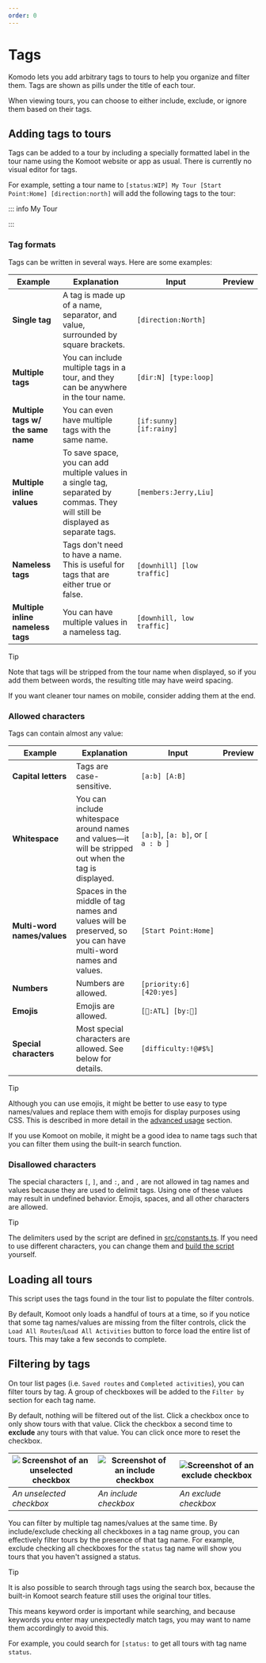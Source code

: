 ```yaml
---
order: 0
---
```


# Tags

Komodo lets you add arbitrary tags to tours to help you organize and filter them. Tags are shown as pills under the title of each tour.

When viewing tours, you can choose to either include, exclude, or ignore them based on their tags.

## Adding tags to tours

Tags can be added to a tour by including a specially formatted label in the tour name using the Komoot website or app as usual. There is currently no visual editor for tags.

For example, setting a tour name to `[status:WIP] My Tour [Start Point:Home] [direction:north]` will add the following tags to the tour:

::: info My Tour
<p>
  <Badge type="tip" text="direction: north" />
	<Badge type="tip" text="Start Point: Home" />
	<Badge type="tip" text="status: WIP" />
</p>
:::

### Tag formats

Tags can be written in several ways. Here are some examples:

| Example                            | Explanation                                                                                                                     | Input                      | Preview                                                                            |
| ---------------------------------- | ------------------------------------------------------------------------------------------------------------------------------- | -------------------------- | ---------------------------------------------------------------------------------- |
| **Single tag**                     | A tag is made up of a name, separator, and value, surrounded by square brackets.                                                | `[direction:North]`        | <Badge type="tip" text="direction: North" />                                       |
| **Multiple tags**                  | You can include multiple tags in a tour, and they can be anywhere in the tour name.                                             | `[dir:N] [type:loop]`      | <Badge type="tip" text="dir: N" /><Badge type="tip" text="type: loop" />           |
| **Multiple tags w/ the same name** | You can even have multiple tags with the same name.                                                                             | `[if:sunny] [if:rainy]`    | <Badge type="tip" text="if: sunny" /><Badge type="tip" text="if: rainy" />         |
| **Multiple inline values**         | To save space, you can add multiple values in a single tag, separated by commas. They will still be displayed as separate tags. | `[members:Jerry,Liu]`      | <Badge type="tip" text="members: Jerry" /><Badge type="tip" text="members: Liu" /> |
| **Nameless tags**                  | Tags don't need to have a name. This is useful for tags that are either true or false.                                          | `[downhill] [low traffic]` | <Badge type="tip" text="downhill" /><Badge type="tip" text="low traffic" />        |
| **Multiple inline nameless tags**  | You can have multiple values in a nameless tag.                                                                                 | `[downhill, low traffic]`  | <Badge type="tip" text="downhill" /><Badge type="tip" text="low traffic" />        |

> [!TIP]
> Note that tags will be stripped from the tour name when displayed, so if you add them between words, the resulting title may have weird spacing.
>
> If you want cleaner tour names on mobile, consider adding them at the end.

### Allowed characters

Tags can contain almost any value:

| Example                     | Explanation                                                                                                  | Input                             | Preview                                                                     |
| --------------------------- | ------------------------------------------------------------------------------------------------------------ | --------------------------------- | --------------------------------------------------------------------------- |
| **Capital letters**         | Tags are case-sensitive.                                                                                     | `[a:b] [A:B]`                     | <Badge type="tip" text="a: b" /><Badge type="tip" text="A: B" />            |
| **Whitespace**              | You can include whitespace around names and values—it will be stripped out when the tag is displayed.        | `[a:b]`, `[a: b]`, or `[ a : b ]` | <Badge type="tip" text="a: b" />                                            |
| **Multi-word names/values** | Spaces in the middle of tag names and values will be preserved, so you can have multi-word names and values. | `[Start Point:Home]`              | <Badge type="tip" text="Start Point: Home" />                               |
| **Numbers**                 | Numbers are allowed.                                                                                         | `[priority:6] [420:yes]`          | <Badge type="tip" text="priority: 6" /><Badge type="tip" text="420: yes" /> |
| **Emojis**                  | Emojis are allowed.                                                                                          | `[📍:ATL] [by:🚗]`                  | <Badge type="tip" text="📍: ATL" /><Badge type="tip" text="by: 🚗" />         |
| **Special characters**      | Most special characters are allowed. See below for details.                                                  | `[difficulty:!@#$%]`              | <Badge type="tip" text="difficulty:!@#$%" />                                |

> [!TIP]
> Although you can use emojis, it might be better to use easy to type names/values and replace them with emojis for display purposes using CSS. This is described in more detail in the [advanced usage] section.
>
> If you use Komoot on mobile, it might be a good idea to name tags such that you can filter them using the built-in search function.

### Disallowed characters

The special characters `[`, `]`, and `:`, and `,` are not allowed in tag names and values because they are used to delimit tags. Using one of these values may result in undefined behavior. Emojis, spaces, and all other characters are allowed.

> [!TIP]
> The delimiters used by the script are defined in [src/constants.ts]. If you need to use different characters, you can change them and [build the script] yourself.

## Loading all tours

This script uses the tags found in the tour list to populate the filter controls.

By default, Komoot only loads a handful of tours at a time, so if you notice that some tag names/values are missing from the filter controls, click the `Load All Routes`/`Load All Activities` button to force load the entire list of tours. This may take a few seconds to complete.

## Filtering by tags

On tour list pages (i.e. `Saved routes` and `Completed activities`), you can filter tours by tag. A group of checkboxes will be added to the `Filter by` section for each tag name.

By default, nothing will be filtered out of the list. Click a checkbox once to only show tours with that value. Click the checkbox a second time to **exclude** any tours with that value. You can click once more to reset the checkbox.

| ![Screenshot of an unselected checkbox](/checkbox-unselected.png) | ![Screenshot of an include checkbox](/checkbox-include.png) | ![Screenshot of an exclude checkbox](/checkbox-exclude.png) |
| ----------------------------------------------------------------- | ----------------------------------------------------------- | ----------------------------------------------------------- |
| _An unselected checkbox_                                          | _An include checkbox_                                       | _An exclude checkbox_                                       |

You can filter by multiple tag names/values at the same time. By include/exclude checking all checkboxes in a tag name group, you can effectively filter tours by the presence of that tag name. For example, exclude checking all checkboxes for the `status` tag name will show you tours that you haven't assigned a status.

> [!TIP]
> It is also possible to search through tags using the search box, because the built-in Komoot search feature still uses the original tour titles.
>
> This means keyword order is important while searching, and because keywords you enter may unexpectedly match tags, you may want to name them accordingly to avoid this.
>
> For example, you could search for `[status:` to get all tours with tag name `status`.

[src/constants.ts]: https://github.com/jerboa88/komodo/blob/main/src/constants.ts
[advanced usage]: /docs/advanced-usage/customizing-the-ui
[build the script]: /contributing/local-development
